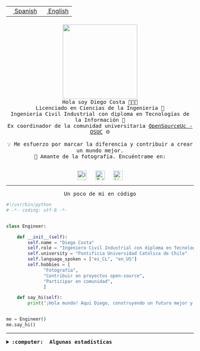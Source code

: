 <table border="0"  align="right">
 <tr><td><a href="README.md"><img src="https://upload.wikimedia.org/wikipedia/commons/thumb/8/89/Bandera_de_Espa%C3%B1a.svg/1200px-Bandera_de_Espa%C3%B1a.svg.png" height="10"> Spanish</a></td>
 <td><a href="README.en.md"><img src="https://upload.wikimedia.org/wikipedia/commons/a/a4/Flag_of_the_United_States.svg" height="10"> English</a></td></tr>
</table><br><br><br>

<p align="center">
  <img src="https://github.com/diegocostares/diegocostares/blob/main/Images/aaa2.gif?raw=true" height="200px" weight="200px">
  <br><samp>
    Hola soy Diego Costa 👨🏻‍💻<br>
    Licenciado en Ciencias de la Ingeniería 🤖<br>
    Ingeniería Civil Industrial con diploma en Tecnologías de la Información 🧠<br>
    Ex coordinador de la comunidad universitaria <a href="https://github.com/open-source-uc">OpenSourceUc - OSUC</a> 🌐<br>
  <br>
    💡 Me esfuerzo por marcar la diferencia y contribuir a crear un mundo mejor.<br>
    📸 Amante de la fotografía. Encuéntrame en: <br>
  <br></samp>
</p>

<p align="center">
   <a href="https://instagram.com/diegocosta_no" target="blank">
      <img align="center" src="https://cdn.jsdelivr.net/npm/simple-icons@3.0.1/icons/instagram.svg" alt="instagram" height="25px" width="25px" />
      &#8203;
   </a>
   &nbsp; &nbsp; &nbsp;
   <a href="https://t.me/diegocosta_no" target="blank">
      <img align="center" alt="Telegram" width="25px" src="https://icons-for-free.com/iconfiles/png/512/Telegram-1324888767380505522.png" />
      &#8203;
   </a>
   &nbsp; &nbsp; &nbsp;
   <a href="https://www.linkedin.com/in/diegocostar/" target="blank">
      <img align="center" alt="LinkedIn" width="25px" src="https://img.icons8.com/metro/452/linkedin.png" />
      &#8203;
   </a>
</p>

---

<p align="center"><front size="25"><samp>Un poco de mi en código</samp></front></p>

```python
#!/usr/bin/python
# -*- coding: utf-8 -*-


class Engineer:

    def __init__(self):
        self.name = "Diego Costa"
        self.role = "Ingeniero Civil Industrial con diploma en Tecnologías de la Información"
        self.university = "Pontificia Universidad Católica de Chile"
        self.language_spoken = ["es_CL", "en_US"]
        self.hobbies = [
              "Fotografía",
              "Contribuir en proyectos open-source",
              "Participar en comunidad",
              ]

    def say_hi(self):
        print("¡Hola mundo! Aquí Diego, construyendo un futuro mejor y cambiando el mundo.")


me = Engineer()
me.say_hi()
```

---

<details>
  <summary><b><samp>:computer: &nbsp;Algunas estadísticas</samp></b></summary>
  <br/></p>

<!--START_SECTION:waka-->
![Code Time](http://img.shields.io/badge/Code%20Time-1%2C979%20hrs%2039%20mins-blue)

📅 **Soy más productivo los Miércoles** 

```text
Lunes                    16950 commits       █░░░░░░░░░░░░░░░░░░░░░░░░   05.71 % 
Martes                   14332 commits       █░░░░░░░░░░░░░░░░░░░░░░░░   04.82 % 
Miércoles                91358 commits       ████████░░░░░░░░░░░░░░░░░   30.75 % 
Jueves                   81395 commits       ███████░░░░░░░░░░░░░░░░░░   27.40 % 
Viernes                  85152 commits       ███████░░░░░░░░░░░░░░░░░░   28.66 % 
Sábado                   7530 commits        █░░░░░░░░░░░░░░░░░░░░░░░░   02.53 % 
Domingo                  382 commits         ░░░░░░░░░░░░░░░░░░░░░░░░░   00.13 % 
```


📊 **Esta semana me dediqué a** 

```text
🐱‍💻 Proyectos: 
buk-webapp               5 hrs 9 mins        ████████████████░░░░░░░░░   63.60 % 
seminario_ia             1 hr 52 mins        ██████░░░░░░░░░░░░░░░░░░░   23.17 % 
testing                  48 mins             ██░░░░░░░░░░░░░░░░░░░░░░░   10.00 % 
fotos_seminario          12 mins             █░░░░░░░░░░░░░░░░░░░░░░░░   02.50 % 
nico                     3 mins              ░░░░░░░░░░░░░░░░░░░░░░░░░   00.74 % 
```


 Last Updated on 07/11/2024 22:02:53 UTC
<!--END_SECTION:waka-->

<p align="center"> <img src="https://github-readme-stats.vercel.app/api?username=diegocostares&show_icons=true&theme=ayu-mirage" alt="abhisheknaiidu" /></p>

</details>
